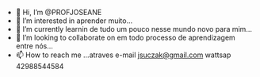 - 👋 Hi, I’m @PROFJOSEANE
- 👀 I’m interested in  aprender muito...
- 🌱 I’m currently learnin de tudo um pouco nesse mundo novo para mim...
- 💞️ I’m looking to collaborate on  em todo processo de aprendizagem entre nós...
- 📫 How to reach me ...atraves e-mail jsuczak@gmail.com  wattsap 42988544584

<!---
PROFJOSEANE/PROFJOSEANE is a ✨ special ✨ repository because its `README.md` (this file) appears on your GitHub profile
You can click the Preview link to take a look at your changes.
--->
